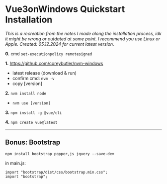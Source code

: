 # Vue3onWindows Quickstart Installation
*This is a recreation from the notes I made along the installation process, idk it might be wrong or outdated at some point.
I recommend you use Linux or Apple.
Created: 05.12.2024 for current latest version.*

**0.** cmd `set-executionpolicy remotesigned`

**1.** https://github.com/coreybutler/nvm-windows
  - latest release (download & run)
  - confirm cmd: `nvm -v`
  - copy [version]
  
**2.** `nvm install node`
  - `nvm use [version]`
  
**3.** `npm install -g @vue/cli`

**4.** `npm create vue@latest`

---

## Bonus: Bootstrap
`npm install bootstrap popper,js jquery --save-dev`

in main.js:

```
import "bootstrap/dist/css/bootstrap.min.css";
import "bootstrap";
```
